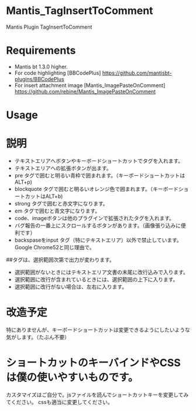 # Mantis_TagInsertToComment
Mantis Plugin TagInsertToComment

# Requirements
- Mantis bt 1.3.0 higher.
- For code highlighting [BBCodePlus] 
https://github.com/mantisbt-plugins/BBCodePlus
- For insert attachment image [Mantis_ImagePasteOnComment]
https://github.com/rebine/Mantis_ImagePasteOnComment

# Usage

# 説明
- テキストエリアへボタンやキーボードショートカットでタグを入れます。
- テキストエリアへの拡張ボタンが出ます。
- pre タグで囲むと明るい青枠で囲まれます。（キーボードショートカットはALT+p)
- blockquote タグで囲むと明るいオレンジ色で囲まれます。（キーボードショートカットはALT+b)
- strong タグで囲むと赤文字になります。
- em タグで囲むと青文字になります。
- code、imageボタンは他のプラグインで拡張されたタグを入れます。
- バグ報告の一番上にスクロールするボタンがあります。（画像張り込みに便利です）
- backspaseをinput タグ（特にテキストエリア）以外で禁止しています。Google Chrome52と同じ理由で。

##タグは、選択範囲次第で出力が変わります。
- 選択範囲がないときにはテキストエリア文書の末尾に改行込みで入ります。
- 選択範囲に改行が含まれているときには、選択範囲の上下に入ります。
- 選択範囲に改行がない場合は、左右に入ります。

# 改造予定
特にありませんが、キーボードショートカットは変更できるようにしたいような気がします。（たぶん不要）

# ショートカットのキーバインドやCSSは僕の使いやすいものです。
カスタマイズはご自分で。jsファイルを読んでショートカットキーを変更してみてください。
cssも適当に変更してください。
